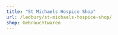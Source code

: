 ```yaml
---
title: "St Michaels Hospice Shop"
url: /ledbury/st-michaels-hospice-shop/
shop: Gebrauchtwaren
---
```

